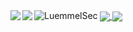 <a href="https://github.com/anuraghazra/github-readme-stats">
  <img align="center" src="https://github-readme-stats.vercel.app/api?username=luemmelsec&show_icons=true&theme=cobalt" />
</a>
<a href="https://github.com/anuraghazra/convoychat">
  <img align="center" src="https://github-readme-stats.vercel.app/api/top-langs/?username=luemmelsec&theme=cobalt&layout=compact" />
</a>

<img align='left' src="https://img.shields.io/twitter/follow/TheLuemmel?style=flat-square)](https://twitter.com/theluemmel">   
<img align='left' src="https://img.shields.io/github/followers/LuemmelSec?label=follow%20github&style=flat-square">   
<img align='left' src="https://komarev.com/ghpvc/?username=LuemmelSec&label=Profile%20views&color=0e75b6&style=flat" alt="LuemmelSec">  
